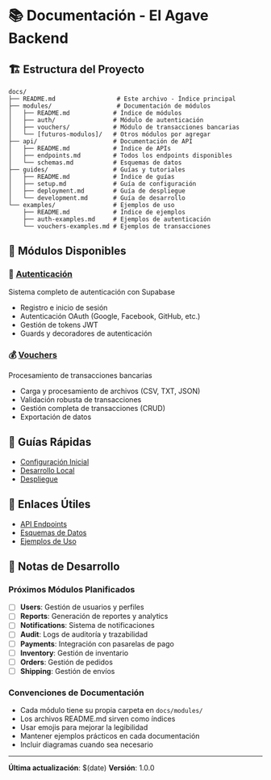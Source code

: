 # 📚 Documentación - El Agave Backend

## 🏗️ Estructura del Proyecto

```
docs/
├── README.md                 # Este archivo - Índice principal
├── modules/                  # Documentación de módulos
│   ├── README.md            # Índice de módulos
│   ├── auth/                # Módulo de autenticación
│   ├── vouchers/            # Módulo de transacciones bancarias
│   └── [futuros-modulos]/   # Otros módulos por agregar
├── api/                     # Documentación de API
│   ├── README.md            # Índice de APIs
│   ├── endpoints.md         # Todos los endpoints disponibles
│   └── schemas.md           # Esquemas de datos
├── guides/                  # Guías y tutoriales
│   ├── README.md            # Índice de guías
│   ├── setup.md             # Guía de configuración
│   ├── deployment.md        # Guía de despliegue
│   └── development.md       # Guía de desarrollo
└── examples/                # Ejemplos de uso
    ├── README.md            # Índice de ejemplos
    ├── auth-examples.md     # Ejemplos de autenticación
    └── vouchers-examples.md # Ejemplos de transacciones
```

## 🚀 Módulos Disponibles

### 🔐 [Autenticación](./modules/auth/README.md)
Sistema completo de autenticación con Supabase
- Registro e inicio de sesión
- Autenticación OAuth (Google, Facebook, GitHub, etc.)
- Gestión de tokens JWT
- Guards y decoradores de autenticación

### 💰 [Vouchers](./modules/vouchers/README.md)
Procesamiento de transacciones bancarias
- Carga y procesamiento de archivos (CSV, TXT, JSON)
- Validación robusta de transacciones
- Gestión completa de transacciones (CRUD)
- Exportación de datos

## 📖 Guías Rápidas

- [Configuración Inicial](./guides/setup.md)
- [Desarrollo Local](./guides/development.md)
- [Despliegue](./guides/deployment.md)

## 🔗 Enlaces Útiles

- [API Endpoints](./api/endpoints.md)
- [Esquemas de Datos](./api/schemas.md)
- [Ejemplos de Uso](./examples/README.md)

## 📝 Notas de Desarrollo

### Próximos Módulos Planificados
- [ ] **Users**: Gestión de usuarios y perfiles
- [ ] **Reports**: Generación de reportes y analytics
- [ ] **Notifications**: Sistema de notificaciones
- [ ] **Audit**: Logs de auditoría y trazabilidad
- [ ] **Payments**: Integración con pasarelas de pago
- [ ] **Inventory**: Gestión de inventario
- [ ] **Orders**: Gestión de pedidos
- [ ] **Shipping**: Gestión de envíos

### Convenciones de Documentación
- Cada módulo tiene su propia carpeta en `docs/modules/`
- Los archivos README.md sirven como índices
- Usar emojis para mejorar la legibilidad
- Mantener ejemplos prácticos en cada documentación
- Incluir diagramas cuando sea necesario

---

**Última actualización**: $(date)
**Versión**: 1.0.0
